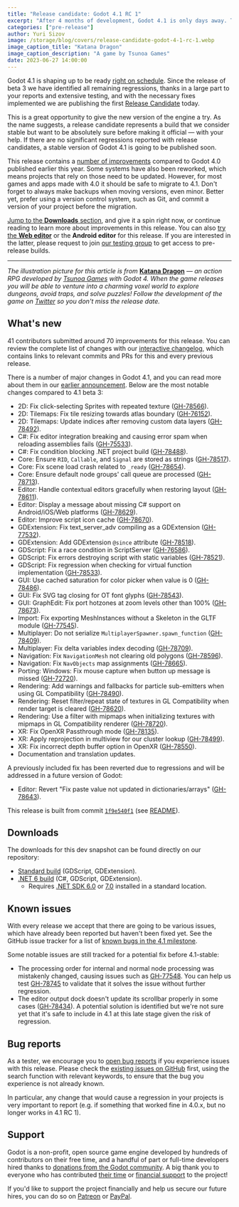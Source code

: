 ```yaml
---
title: "Release candidate: Godot 4.1 RC 1"
excerpt: "After 4 months of development, Godot 4.1 is only days away. To make sure it doesn't miss the mark, here's the first release candidate for your testing!"
categories: ["pre-release"]
author: Yuri Sizov
image: /storage/blog/covers/release-candidate-godot-4-1-rc-1.webp
image_caption_title: "Katana Dragon"
image_caption_description: "A game by Tsunoa Games"
date: 2023-06-27 14:00:00
---
```


Godot 4.1 is shaping up to be ready [right on schedule](/article/release-management-4-1). Since the release of beta 3 we have identified all remaining regressions, thanks in a large part to your reports and extensive testing, and with the necessary fixes implemented we are publishing the first [Release Candidate](https://en.wikipedia.org/wiki/Software_release_life_cycle#Release_candidate) today.

This is a great opportunity to give the new version of the engine a try. As the name suggests, a release candidate represents a build that we consider stable but want to be absolutely sure before making it official — with your help. If there are no significant regressions reported with release candidates, a stable version of Godot 4.1 is going to be published soon.

This release contains a [number of improvements](/article/dev-snapshot-godot-4-1-beta-1/#highlights) compared to Godot 4.0 published earlier this year. Some systems have also been reworked, which means projects that rely on those need to be updated. However, for most games and apps made with 4.0 it should be safe to migrate to 4.1. Don't forget to always make backups when moving versions, even minor. Better yet, prefer using a version control system, such as Git, and commit a version of your project before the migration.

[Jump to the **Downloads** section](#downloads), and give it a spin right now, or continue reading to learn more about improvements in this release. You can also [try the **Web editor**](https://editor.godotengine.org/releases/4.1.rc1/) or the **Android editor** for this release. If you are interested in the latter, please request to join [our testing group](https://groups.google.com/g/godot-testers) to get access to pre-release builds.

-----

*The illustration picture for this article is from* [**Katana Dragon**](https://twitter.com/KatanaDragon_) *— an action RPG developed by [Tsunoa Games](https://twitter.com/tsunoagames) with Godot 4. When the game releases you will be able to venture into a charming voxel world to explore dungeons, avoid traps, and solve puzzles! Follow the development of the game on [Twitter](https://twitter.com/KatanaDragon_) so you don't miss the release date.*

## What's new

41 contributors submitted around 70 improvements for this release. You can review the complete list of changes with our [interactive changelog](https://godotengine.github.io/godot-interactive-changelog/#4.1-rc1), which contains links to relevant commits and PRs for this and every previous release.

There is a number of major changes in Godot 4.1, and you can read more about them in our [earlier announcement](/article/dev-snapshot-godot-4-1-beta-1/). Below are the most notable changes compared to 4.1 beta 3:

- 2D: Fix click-selecting Sprites with repeated texture ([GH-78566](https://github.com/godotengine/godot/pull/78566)).
- 2D: Tilemaps: Fix tile resizing towards atlas boundary ([GH-76152](https://github.com/godotengine/godot/pull/76152)).
- 2D: Tilemaps: Update indices after removing custom data layers ([GH-78492](https://github.com/godotengine/godot/pull/78492)).
- C#: Fix editor integration breaking and causing error spam when reloading assemblies fails ([GH-75533](https://github.com/godotengine/godot/pull/75533)).
- C#: Fix condition blocking .NET project build ([GH-78488](https://github.com/godotengine/godot/pull/78488)).
- Core: Ensure `RID`, `Callable`, and `Signal` are stored as strings ([GH-78517](https://github.com/godotengine/godot/pull/78517)).
- Core: Fix scene load crash related to `_ready` ([GH-78654](https://github.com/godotengine/godot/pull/78654)).
- Core: Ensure default node groups' call queue are processed ([GH-78713](https://github.com/godotengine/godot/pull/78713)).
- Editor: Handle contextual editors gracefully when restoring layout ([GH-78611](https://github.com/godotengine/godot/pull/78611)).
- Editor: Display a message about missing C# support on Android/iOS/Web platforms ([GH-78629](https://github.com/godotengine/godot/pull/78629)).
- Editor: Improve script icon cache ([GH-78670](https://github.com/godotengine/godot/pull/78670)).
- GDExtension: Fix text_server_adv compiling as a GDExtension ([GH-77532](https://github.com/godotengine/godot/pull/77532)).
- GDExtension: Add GDExtension `@since` attribute ([GH-78518](https://github.com/godotengine/godot/pull/78518)).
- GDScript: Fix a race condition in ScriptServer ([GH-76586](https://github.com/godotengine/godot/pull/76586)).
- GDScript: Fix errors destroying script with static variables ([GH-78521](https://github.com/godotengine/godot/pull/78521)).
- GDScript: Fix regression when checking for virtual function implementation ([GH-78533](https://github.com/godotengine/godot/pull/78533)).
- GUI: Use cached saturation for color picker when value is 0 ([GH-78486](https://github.com/godotengine/godot/pull/78486)).
- GUI: Fix SVG tag closing for OT font glyphs ([GH-78543](https://github.com/godotengine/godot/pull/78543)).
- GUI: GraphEdit: Fix port hotzones at zoom levels other than 100% ([GH-78673](https://github.com/godotengine/godot/pull/78673)).
- Import: Fix exporting MeshInstances without a Skeleton in the GLTF module ([GH-77545](https://github.com/godotengine/godot/pull/77545)).
- Multiplayer: Do not serialize `MultiplayerSpawner.spawn_function` ([GH-78409](https://github.com/godotengine/godot/pull/78409)).
- Multiplayer: Fix delta variables index decoding ([GH-78709](https://github.com/godotengine/godot/pull/78709)).
- Navigation: Fix `NavigationMesh` not clearing old polygons ([GH-78596](https://github.com/godotengine/godot/pull/78596)).
- Navigation: Fix `NavObjects` map assignments ([GH-78665](https://github.com/godotengine/godot/pull/78665)).
- Porting: Windows: Fix mouse capture when button up message is missed ([GH-72720](https://github.com/godotengine/godot/pull/72720)).
- Rendering: Add warnings and fallbacks for particle sub-emitters when using GL Compatibility ([GH-78490](https://github.com/godotengine/godot/pull/78490)).
- Rendering: Reset filter/repeat state of textures in GL Compatibility when render target is cleared ([GH-78620](https://github.com/godotengine/godot/pull/78620)).
- Rendering: Use a filter with mipmaps when initializing textures with mipmaps in GL Compatibility renderer ([GH-78720](https://github.com/godotengine/godot/pull/78720)).
- XR: Fix OpenXR Passthrough mode ([GH-78135](https://github.com/godotengine/godot/pull/78135)).
- XR: Apply reprojection in multiview for our cluster lookup ([GH-78499](https://github.com/godotengine/godot/pull/78499)).
- XR: Fix incorrect depth buffer option in OpenXR ([GH-78550](https://github.com/godotengine/godot/pull/78550)).
- Documentation and translation updates.

A previously included fix has been reverted due to regressions and will be addressed in a future version of Godot:

- Editor: Revert "Fix paste value not updated in dictionaries/arrays" ([GH-78643](https://github.com/godotengine/godot/pull/78643)).

This release is built from commit [`1f9e540f1`](https://github.com/godotengine/godot/commit/1f9e540f14edbf2d496a1421f8d37e5b483c4c53) (see [README](https://downloads.tuxfamily.org/godotengine/4.1/rc1/README.txt)).

## Downloads

The downloads for this dev snapshot can be found directly on our repository:

* [Standard build](https://downloads.tuxfamily.org/godotengine/4.1/rc1/) (GDScript, GDExtension).
* [.NET 6 build](https://downloads.tuxfamily.org/godotengine/4.1/rc1/mono) (C#, GDScript, GDExtension).
  - Requires [.NET SDK 6.0](https://dotnet.microsoft.com/en-us/download/dotnet/6.0) or [7.0](https://dotnet.microsoft.com/en-us/download/dotnet/7.0) installed in a standard location.

## Known issues

With every release we accept that there are going to be various issues, which have already been reported but haven't been fixed yet. See the GitHub issue tracker for a list of [known bugs in the 4.1 milestone](https://github.com/godotengine/godot/issues?q=is%3Aissue+is%3Aopen+milestone%3A4.1+label%3Abug+).

Some notable issues are still tracked for a potential fix before 4.1-stable:
- The processing order for internal and normal node processing was mistakenly changed, causing issues such as [GH-77548](https://github.com/godotengine/godot/issues/77548). You can help us test [GH-78745](https://github.com/godotengine/godot/pull/78745) to validate that it solves the issue without further regression.
- The editor output dock doesn't update its scrollbar properly in some cases ([GH-78434](https://github.com/godotengine/godot/issues/78434)). A potential solution is identified but we're not sure yet that it's safe to include in 4.1 at this late stage given the risk of regression.

## Bug reports

As a tester, we encourage you to [open bug reports](https://github.com/godotengine/godot/issues) if you experience issues with this release. Please check the [existing issues on GitHub](https://github.com/godotengine/godot/issues) first, using the search function with relevant keywords, to ensure that the bug you experience is not already known.

In particular, any change that would cause a regression in your projects is very important to report (e.g. if something that worked fine in 4.0.x, but no longer works in 4.1 RC 1).

## Support

Godot is a non-profit, open source game engine developed by hundreds of contributors on their free time, and a handful of part or full-time developers hired thanks to [donations from the Godot community](/donate). A big thank you to everyone who has contributed [their time](https://github.com/godotengine/godot/blob/master/AUTHORS.md) or [financial support](https://github.com/godotengine/godot/blob/master/DONORS.md) to the project!

If you'd like to support the project financially and help us secure our future hires, you can do so on [Patreon](https://www.patreon.com/godotengine) or [PayPal](/donate).
